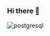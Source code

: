 ### Hi there 👋

<!--
**erpua/erpua** is a ✨ _special_ ✨ repository because its `README.md` (this file) appears on your GitHub profile.

Here are some ideas to get you started:

- 🔭 I’m currently working on HTML and JavaScript projects
- 🌱 I’m currently learning React.js
- 👯 I’m looking forward for opportunity to applying my knowledges of HTML 5, CSS3 and JavaScript and English (B2)
- 📫 How to reach me: ievgen.tovtin@gmail.com
- ⚡ Fun fact: ...
-->
![postgresql](https://user-images.githubusercontent.com/36062211/212938261-45aff95a-fe31-472e-b47b-135d137bd746.png)
